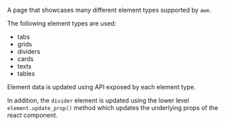 A page that showcases many different element types supported by `awe`.

The following element types are used:

- tabs
- grids
- dividers
- cards
- texts
- tables

Element data is updated using API exposed by each element type.

In addition, the `divider` element is updated using the lower level `element.update_prop()` method which updates
the underlying props of the react component.

